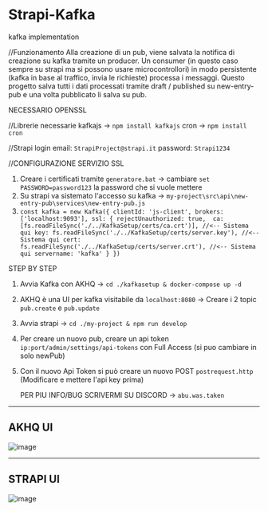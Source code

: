 # Strapi-Kafka
 kafka implementation

//Funzionamento
Alla creazione di un pub, viene salvata la notifica di creazione su kafka tramite un producer.
Un consumer (in questo caso sempre su strapi ma si possono usare microcontrollori) in modo persistente (kafka in base al traffico, invia le richieste) processa i messaggi.
Questo progetto salva tutti i dati processati tramite draft / published su new-entry-pub e una volta pubblicato li salva su pub.

NECESSARIO OPENSSL

//Librerie necessarie
kafkajs -> `npm install kafkajs`
cron -> `npm install cron`

//Strapi login 
email: `StrapiProject@strapi.it`
password: `Strapi1234`

//CONFIGURAZIONE SERVIZIO SSL
 1. Creare i certificati tramite `generatore.bat` -> cambiare `set PASSWORD=password123` la password che si vuole mettere
 2. Su strapi va sistemato l'accesso su kafka -> `my-project\src\api\new-entry-pub\services\new-entry-pub.js`
 3. `const kafka = new Kafka({
   clientId: 'js-client',
  brokers: ['localhost:9093'],
  ssl: {
    rejectUnauthorized: true, 
    ca: [fs.readFileSync('./../KafkaSetup/certs/ca.crt')], //<-- Sistema qui
    key: fs.readFileSync('./../KafkaSetup/certs/server.key'), //<-- Sistema qui
    cert: fs.readFileSync('./../KafkaSetup/certs/server.crt'), //<-- Sistema qui
    servername: 'kafka'
  }
})`

 STEP BY STEP 
 1. Avvia Kafka con AKHQ -> `cd ./kafkasetup & docker-compose up -d`
 2. AKHQ è una UI per kafka visitabile da `localhost:8080` -> Creare i 2 topic `pub.create` e `pub.update`
 3. Avvia strapi -> `cd ./my-project & npm run develop`
 4. Per creare un nuovo pub, creare un api token `ip:port/admin/settings/api-tokens` con Full Access (si puo cambiare in solo newPub)
 5. Con il nuovo Api Token si può creare un nuovo POST `postrequest.http` (Modificare e mettere l'api key prima)

    PER PIU INFO/BUG SCRIVERMI SU DISCORD -> `abu.was.taken`

-----------
AKHQ UI
-----------

![image](https://github.com/user-attachments/assets/6b488131-ea4d-4cf6-adc5-ea405a475476)

----------
STRAPI UI
----------

![image](https://github.com/user-attachments/assets/bf5b36ba-0038-4014-b09e-08989c901449)



